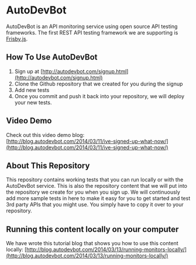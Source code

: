 # AutoDevBot
AutoDevBot is an API monitoring service using open source API testing frameworks.  The first REST API testing framework we are supporting is [Frisby.js](http://frisbyjs.com/).

## How To Use AutoDevBot
1. Sign up at [http://autodevbot.com/signup.html](http://autodevbot.com/signup.html)
2. Clone the Github repository that we created for you during the signup
3. Add new tests
4. Once you commit and push it back into your repository, we will deploy your new tests.

## Video Demo
Check out this video demo blog: [http://blog.autodevbot.com/2014/03/11/ive-signed-up-what-now/](http://blog.autodevbot.com/2014/03/11/ive-signed-up-what-now/)

## About This Repository
This repository contains working tests that you can run locally or with the AutoDevBot service.  This is also the repository content that we will put into the repository we create for you when you sign up.  We will continuously add more sample tests in here to make it easy for you to get started and test 3rd party APIs that you might use.  You simply have to copy it over to your repository.

## Running this content locally on your computer
We have wrote this tutorial blog that shows you how to use this content locally: [http://blog.autodevbot.com/2014/03/13/running-monitors-locally/](http://blog.autodevbot.com/2014/03/13/running-monitors-locally/)


